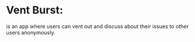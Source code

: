 # Vent Burst:
is an app where users can vent out and discuss about their issues to other users anonymously.
